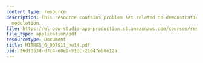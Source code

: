 ```yaml
---
content_type: resource
description: This resource contains problem set related to demonstration of amplitude
  modulation.
file: https://ol-ocw-studio-app-production.s3.amazonaws.com/courses/res-6-007-signals-and-systems-spring-2011/26df353dd7c4e0e951dc21647eb8e12a_MITRES_6_007S11_hw14.pdf
file_type: application/pdf
resourcetype: Document
title: MITRES_6_007S11_hw14.pdf
uid: 26df353d-d7c4-e0e9-51dc-21647eb8e12a
---
```

